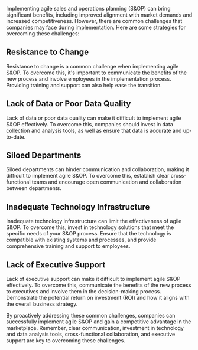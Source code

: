 
Implementing agile sales and operations planning (S&OP) can bring significant benefits, including improved alignment with market demands and increased competitiveness. However, there are common challenges that companies may face during implementation. Here are some strategies for overcoming these challenges:

Resistance to Change
--------------------

Resistance to change is a common challenge when implementing agile S&OP. To overcome this, it's important to communicate the benefits of the new process and involve employees in the implementation process. Providing training and support can also help ease the transition.

Lack of Data or Poor Data Quality
---------------------------------

Lack of data or poor data quality can make it difficult to implement agile S&OP effectively. To overcome this, companies should invest in data collection and analysis tools, as well as ensure that data is accurate and up-to-date.

Siloed Departments
------------------

Siloed departments can hinder communication and collaboration, making it difficult to implement agile S&OP. To overcome this, establish clear cross-functional teams and encourage open communication and collaboration between departments.

Inadequate Technology Infrastructure
------------------------------------

Inadequate technology infrastructure can limit the effectiveness of agile S&OP. To overcome this, invest in technology solutions that meet the specific needs of your S&OP process. Ensure that the technology is compatible with existing systems and processes, and provide comprehensive training and support to employees.

Lack of Executive Support
-------------------------

Lack of executive support can make it difficult to implement agile S&OP effectively. To overcome this, communicate the benefits of the new process to executives and involve them in the decision-making process. Demonstrate the potential return on investment (ROI) and how it aligns with the overall business strategy.

By proactively addressing these common challenges, companies can successfully implement agile S&OP and gain a competitive advantage in the marketplace. Remember, clear communication, investment in technology and data analysis tools, cross-functional collaboration, and executive support are key to overcoming these challenges.


